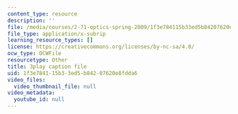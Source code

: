 ```yaml
---
content_type: resource
description: ''
file: /media/courses/2-71-optics-spring-2009/1f3e784115b33ed5b84207620e8fdda6_JmWguqCZRxk.srt
file_type: application/x-subrip
learning_resource_types: []
license: https://creativecommons.org/licenses/by-nc-sa/4.0/
ocw_type: OCWFile
resourcetype: Other
title: 3play caption file
uid: 1f3e7841-15b3-3ed5-b842-07620e8fdda6
video_files:
  video_thumbnail_file: null
video_metadata:
  youtube_id: null
---
```

